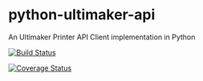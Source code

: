 # python-ultimaker-api

An Ultimaker Printer API Client implementation in Python

[![Build Status](https://travis-ci.org/vanderbilt-design-studio/python-ultimaker-api.svg?branch=master)](https://travis-ci.org/vanderbilt-design-studio/python-ultimaker-api)

[![Coverage Status](https://coveralls.io/repos/github/vanderbilt-design-studio/python-ultimaker-api/badge.svg?branch=master)](https://coveralls.io/github/vanderbilt-design-studio/python-ultimaker-api?branch=master)
